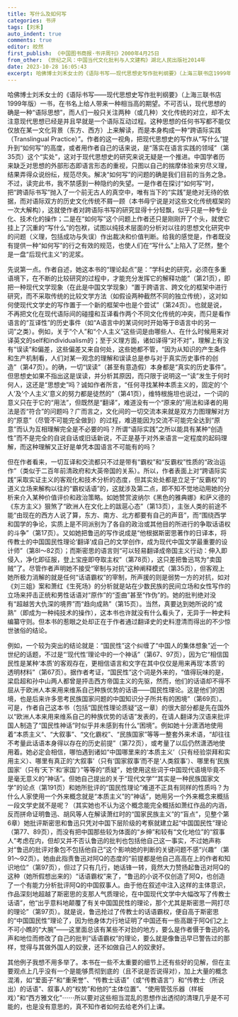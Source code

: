 ```yaml
---
title: 写什么及如何写
categories: 书评
tags: [刘禾]
auto_indent: true
comments: true
editor: 皎然
first_publish: 《中国图书商报·书评周刊》2000年4月25日
from_other: 《世纪之风：中国当代文化批判与人文建构》湖北人民出版社2014年
date: 2023-10-28 16:05:43
excerpt: 哈佛博士刘禾女士的《语际书写——现代思想史写作批判纲要》（上海三联书店1999年版）一书，在书名上给人带来一种相当高的期望。不可否认，现代思想的确是一种“语际思想”，而人们一般只关注两种（或几种）文化传统的对立，却不太注意现代思想已经是并且早就是一个语际互动过程。这种思想的任何书写都不能仅仅放在某一文化背景（东方、西方）上来解读，而是本身构成一种“跨语际实践”。作者的这一视角，把现代思想史的写作从“写什么”提升到“如何写”的高度，或者用作者自己的话来说，是“落实在语言实践的领域”这个“实处”，这对于现代思想史的研究来说无疑是一个推进。
---
```

哈佛博士刘禾女士的《语际书写——现代思想史写作批判纲要》（上海三联书店1999年版）一书，在书名上给人带来一种相当高的期望。不可否认，现代思想的确是一种“语际思想”，而人们一般只关注两种（或几种）文化传统的对立，却不太注意现代思想已经是并且早就是一个语际互动过程。这种思想的任何书写都不能仅仅放在某一文化背景（东方、西方）上来解读，而是本身构成一种“跨语际实践（Translingual Practice）”。作者的这一视角，把现代思想史的写作从“写什么”提升到“如何写”的高度，或者用作者自己的话来说，是“落实在语言实践的领域”（第35页）这个“实处”，这对于现代思想史的研究来说无疑是一个推进。中国学者历来缺乏对思想的外部形态即语言形态的重视，只图以自己的揣摩体验来穷尽义理，结果弄得众说纷纭，规范尽失。解决“如何写”的问题的确是我们目前的当务之急。不过，读完此书，我不禁感到一种隐约的失望。一是作者在探讨“如何写”时，把“跨语际书写”抛入了一个前无古人的真空中，唯有当下的“实践”是绝对无待的依据，而对语际双方的历史文化传统不屑一顾（本书毋宁说是对这些文化传统框架的一次大解构），这就使作者对跨语际书写的研究显得十分轻飘，似乎只是一种专业化、技术化的操作；二是在“如何写”这个问题上作者还只是刚刚开了个头，就使它挂上了沉重的“写什么”的包袱，试图以纯技术层面的分析对以往的思想文化研究中的问题（义理，包括成功与失误）作出裁决和价值判断。给我的感觉是，作者既没有提供一种“如何写”的行之有效的规范，也使人们在“写什么”上陷入了茫然，整个是一盘“后现代主义”的泥浆。

先说第一点。作者自述，她这本书的“理论起点”是：“学科史的研究，必须在多重语境下，在不断的比较研究的过程中，才能充分发挥它的解释功能”（第21页），即把一种现代文学现象（在此是中国文学现象）“置于跨语言、跨文化的框架中进行研究，而不采取传统的比较文学方法（如假设两种截然不同的独立传统），这对如何使现代文学史的写作置于一个新的框架中也是个尝试”（第24页）。也就是说，不再把文化在现代语际间的碰撞和互译看作两个不同文化传统的冲突，而只是看作语言的“互译性”的历史事件（如“A语言中的某词何时开始等于B语言中的另一词”之类）。例如，关于“个人”和“个人主义”这些词是由哪些人、在什么时候用来对译英文的self和individualism的；至于义理方面，诸如译得“对不对”，理解上有没有“误读”和偏差，这些偏差又来自何处，这些她都不管，“因为从知识的产生条件和生产机制看，人们对某一观念的理解和误读总是参与对于真实历史事件的创造”（第47页）。的确，一切“误读”（甚至有意造假）本身都是“真实的历史事件”。但思想史如果不指出这是误读，并分析其原因，而只限于说明这一“读”发生于何时何人，这还是“思想史”吗？诚如作者所言，“任何寻找某种本质主义的，固定的‘个人’及‘个人主义’意义的努力都是徒然的”（第41页），维特根施坦也说过，一个词的意义只在于它的“用法”，但既然是“翻译”，难道没有一个“原来的”用法和译者的用法是否“符合”的问题吗？广而言之，文化间的一切交流本来就是双方力图理解对方的“原意”（尽管不可能完全做到）的过程，难道能因为交流不可能完全达到“原意”而认为互相理解完全是不必要的吗？所谓“语际实践”之所以能具有某种“创造性”而不是完全的自说自话或旧话新说，不正是基于对外来语言一定程度的起码理解，而这种理解又正好是单凭本国语言不可能有的吗？

但在作者看来，一切互译和交流都只不过是带有“霸权”和“反霸权”性质的“政治运作”（类似于二百年前清政府和大英帝国的关系）。所以，作者表面上对“跨语际实践”采取实证主义的客观化和技术分析的态度，但其实处处都是立足于“反霸权”的道义立场来解构以往的“霸权话语”的，这就涉及第二点，即不知不觉地动用她的分析来介入某种价值评价和政治策略。如她赞赏波纳尔《黑色的雅典娜》和萨义德的《东方主义》狠煞了“欧洲人在文化上的跋扈心态”（第13页），主张人类的前途不能“由现在的西方人说了算，东方、南方、北方都要有自己的声音”，而“围绕西学和国学的争论，实质上是不同派别为了各自的政治或其他目的所进行的争取话语权的斗争”（第17页）。又如她把鲁迅的写作说成是“他根据斯密思著作的日译本，将传教士的中国国民性理论‘翻译’成自己的文学创作，成为现代中国文学最重要的设计师”（第8l～82页）；而斯密思的语言则“可以轻易翻译成帝国主义行动：伸入即侵入，净化即征服，登上宝座即夺取主权”（第78页），这只差把鲁迅骂为“卖国贼”了。尽管作者声明她不接受“宰制与对抗”这种阐释模式（第35页），但客观上她所极力消解的就是任何“话语霸权”的宰制，所声援的则是弱势一方的对抗，如对《刘三姐》案和萧红《生死场》的分析就是站在少数民族的民间立场和女性写作的立场来抨击正统和男性话语对“原作”的“歪曲”甚至“作伪”的。她的批判绝对没有“超越苦大仇深的境界”而“趋向成熟”（第15页）。当然，真要达到她所说的“成熟”（即成为一种纯技术的操作），这本书也许就没有什么看头了，无异于一种史料编纂守则。但本书的惹眼之处却正在于作者通过翻译史的史料澄清而得出的不少惊世骇俗的结论。

例如，一个较为突出的结论就是：“国民性”这个纠缠了“中国人的集体想象”近一个世纪的话题，不过是“‘现代性’理论中的一个神话”（第67、97页），因为它“相信国民性是某种‘本质’的客观存在，更相信语言和文字在其中仅仅是用来再现‘本质’的透明材料”（第67页）。据作者考证，“国民性”这个词是外来的，“值得玩味的是，梁启超和孙中山两人都曾是抨击西方帝国主义的先驱，然而，他们的话语却不得不屈从于欧洲人本来用来维系自己种族优势的话语——国民性理论。这是他们的困境，也是后来许多思考民族国家问题的中国知识分子所共有的困境”（第69页）。可是，作者自己这本书（包括“国民性理论质疑”这一章）的很大部分都是先在国外以“欧洲人本来用来维系自己的种族优势的话语”发表的，在请人翻译为汉语来批评国人制造了“国民性神话”时似乎并未感到有什么“困境”。例如她十分潇洒地使用着“本质主义”、“大叙事”、“文化霸权”、“民族国家”等等一整套外来术语，“却往往不考量此话语本身得以存在的历史前提”（第72页），或考量了以后仍然潇洒地使用着。她必定会相信，哪怕遇到诸如“中国哪里来的‘本质主义’（只有经验崇拜和实用主义）、哪里有真正的‘大叙事’（只有‘国家叙事’而不是‘人类叙事’）、哪里有‘民族国家’（只有‘天下’和‘家国’）”等等的“质疑”，她使用这些词于中国现代语境毕竟不是毫无意义的“神话”。但她自己提出的关于“现代文学”“其实是一种民族国家文学”的论点（第191页）和她所批评的“国民性理论”难道不正具有同样的性质吗？为什么人家使用一个外来概念就是“本质主义”的“神话”，她用另一个外来概念来概括一段文学史就不是呢？（其实她也不认为这个概念能完全概括如萧红作品的内涵，反而拼命证明鲁迅、胡风等人在解读萧红时的“国家民族主义”的“盲点”，见整个第6章）她批评斯密思和鲁迅只凭对中国下层阶级的考察就建立起“中国国民性”理论（第77、89页），而没有把中国那些较为体面的“乡绅”和较有“文化地位”的“叙事人”考虑在内，但却又并不否认鲁迅的批判也包括他自己这一事实，不过她声称对“鲁迅的批评对象包不包括他自己”这个影响她的判断的关键问题不感“兴趣”（第91～92页）。她由此指责鲁迅对阿Q的态度的“前提都是他自己高高在上的作者和知识地位”（第97页），但过了只有几行，她话锋一转，竟然大力赞扬起鲁迅对阿Q的这种（她所假想出来的）“话语霸权”来了，“鲁迅的小说不仅创造了阿Q，也创造了一个有能力分析批评阿Q的中国叙事人。由于他在叙述中注入这样的主体意识，作品深刻地超越了斯密思的支那人气质理论，在中国现代文学中大幅改写了传教士话语”，他“出乎意料地颠覆了有关中国国民性的理论，那个尤其是斯密思一网打尽的理论”（第97页）。就是说，鲁迅抢过了传教士的话语霸权，便自高于斯密思的“中国国民性”理论了，因为他身体力行地证明了中国还有一些高踞于阿Q们之上不可小瞧的“大腕”——这里面总该有某些不对劲的地方，要么是作者慑于鲁迅的名声和地位而修改了自己的批判“话语霸权”的理论，要么就是像鲁迅早已警告过的那样，觉得与其做外国人的奴隶，还不如做自己人的奴隶好。

其他例子我想不用多举了。本书在一些不太重要的细节上还有些好的见解，但在主要观点上几乎没有一个是能够贯彻到底的（且不说是否说得对），加上大量的概念混淆，如“爱面子”和“重荣誉”、“传教士话语”（或“传教语言”）和“传教士（所说出）的话语”、叙事人的“权势”和他的“主体位置”、“使用管弦乐器（样板戏）”和“西方雅文化”⋯⋯所以要对这些相当混乱的思想作出透彻的清理几乎是不可能的，也是没有意思的，真不知作者如何去给老外们上课。